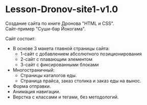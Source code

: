 # Lesson-Dronov-site1-v1.0

Создание сайта по книге Дронова "HTML и CSS".  
Сайт-пример "Суши-бар Йокогама".

Сайт состоит:
+ В основе 3 макета главной страницы сайта:
   - 1-сайт с добавлением абсолютного позиционирования
   - 2-сайт с плавающим элементом
   - 3-сайт с фиксированными блоками
+ Многостраничный:
   - Страницы каталогов еды.
   - Страница прайса, заказ столика и заказ еды на вынос.
+ Форма отправки.
+ Анимация навигации.
+ Верстка с классами и тегами, без методологий.
